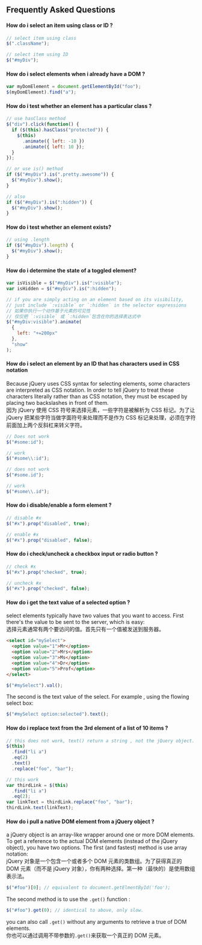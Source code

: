 ## Frequently Asked Questions

#### How do i select an item using class or ID ?

```javascript
// select item using class
$(".className");

// select item using ID
$("#myDiv");
```

#### How do i select elements when i already have a DOM ?

```javascript
var myDomElement = document.getElementById("foo");
$(myDomElement).find("a");
```

#### How do i test whether an element has a particular class ?

```javascript
// use hasClass method
$("div").click(function() {
  if ($(this).hasClass("protected")) {
    $(this)
      .animate({ left: -10 })
      .animate({ left: 10 });
  }
});

// or use is() method
if ($("#myDiv").is(".pretty.awesome")) {
  $("#myDiv").show();
}

// also
if ($("#myDiv").is(":hidden")) {
  $("#myDiv").show();
}
```

#### How do i test whether an element exists?

```javascript
// using .length
if ($("#myDiv").length) {
  $("#myDiv").show();
}
```

#### How do i determine the state of a toggled element?

```javascript
var isVisible = $("#myDiv").is(":visible");
var isHidden = $("#myDiv").is(":hidden");

// if you are simply acting on an element based on its visibility,
// just include `:visible` or `:hidden` in the selector expressions
// 如果你执行一个动作基于元素的可见性
// 仅仅把 `:visible` 或 `:hidden`包含在你的选择表达式中
$("#myDiv:visible").animate(
  {
    left: "+=200px"
  },
  "show"
);
```

#### How do i select an element by an ID that has characters used in CSS notation

Because jQuery uses CSS syntax for selecting elements, some characters are interpreted as CSS notation. In order to tell jQuery to treat these characters literally rather than as CSS notation, they must be escaped by placing two backslashes in front of them.  
因为 jQuery 使用 CSS 符号来选择元素，一些字符是被解析为 CSS 标记。为了让 jQuery 把某些字符当做字面符号来处理而不是作为 CSS 标记来处理，必须在字符前面加上两个反斜杠来转义字符。

```javascript
// Does not work
$("#some:id");

// work
$("#some\\:id");

// does not work
$("#some.id");

// work
$("#some\\.id");
```

#### How do i disable/enable a form element ?

```javascript
// disable #x
$("#x").prop("disabled", true);

// enable #x
$("#x").prop("disabled", false);
```

#### How do i check/uncheck a checkbox input or radio button ?

```javascript
// check #x
$("#x").prop("checked", true);

// uncheck #x
$("#x").prop("checked", false);
```

#### How do i get the text value of a selected option ?

select elements typically have two values that you want to access. First there's the value to be sent to the server, which is easy:  
选择元素通常有两个要访问的值。首先只有一个值被发送到服务器。

```html
<select id="mySelect">
  <option value="1">Mr</option>
  <option value="2">Mrs</option>
  <option value="3">Ms</option>
  <option value="4">Dr</option>
  <option value="5">Prof</option>
</select>
```

```javascript
$("#mySelect").val();
```

The second is the text value of the select. For example , using the flowing select box:

```javascript
$("#mySelect option:selected").text();
```

#### How do i replace text from the 3rd element of a list of 10 items ?

```javascript
// this does not work, text() return a string , not the jQuery object.
$(this)
  .find("li a")
  .eq(2)
  .text()
  .replace("foo", "bar");

// this work
var thirdLink = $(this)
  .find("li a")
  .eq(2);
var linkText = thirdLink.replace("foo", "bar");
thirdLink.text(linkText);
```

#### How do i pull a native DOM element from a jQuery object ?

a jQuery object is an array-like wrapper around one or more DOM elements. To get a reference to the actual DOM elements (instead of the jQuery object), you have two options. The first (and fastest) method is use array notation:  
jQuery 对象是一个包含一个或者多个 DOM 元素的类数组。为了获得真正的 DOM 元素（而不是 jQuery 对象），你有两种选择。第一种（最快的）是使用数组表示法。

```javascript
$("#foo")[0]; // equivalent to document.getElmentById('foo');
```

The second method is to use the `.get()` function :

```javascript
$("#foo").get(0); // identical to above, only slow.
```

you can also call `.get()` without any arguments to retrieve a true of DOM elements.  
你也可以通过调用不带参数的`.get()`来获取一个真正的 DOM 元素。
